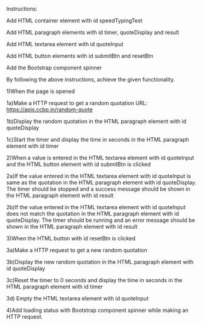 Instructions:

Add HTML container element with id speedTypingTest

Add HTML paragraph elements with id timer, quoteDisplay and result

Add HTML textarea element with id quoteInput

Add HTML button elements with id submitBtn and resetBtn

Add the Bootstrap component spinner


By following the above instructions, achieve the given functionality.

1)When the page is opened

 1a)Make a HTTP request to get a random quotation URL: https://apis.ccbp.in/random-quote
 
 1b)Display the random quotation in the HTML paragraph element with id quoteDisplay
 
 1c)Start the timer and display the time in seconds in the HTML paragraph element with id timer
 
2)When a value is entered in the HTML textarea element with id quoteInput and the HTML button element with id submitBtn is clicked

  2a)If the value entered in the HTML textarea element with id quoteInput is same as the quotation in the HTML paragraph element with id quoteDisplay.
  The timer should be stopped and a success message should be shown in the HTML paragraph element with id result
  
  2b)If the value entered in the HTML textarea element with id quoteInput does not match the quotation in the HTML paragraph element with id quoteDisplay.
  The timer should be running and an error message should be shown in the HTML paragraph element with id result
  
3)When the HTML button with id resetBtn is clicked

3a)Make a HTTP request to get a new random quotation

3b)Display the new random quotation in the HTML paragraph element with id quoteDisplay

3c)Reset the timer to 0 seconds and display the time in seconds in the HTML paragraph element with id timer

3d) Empty the HTML textarea element with id quoteInput

4)Add loading status with Bootstrap component spinner while making an HTTP request.



